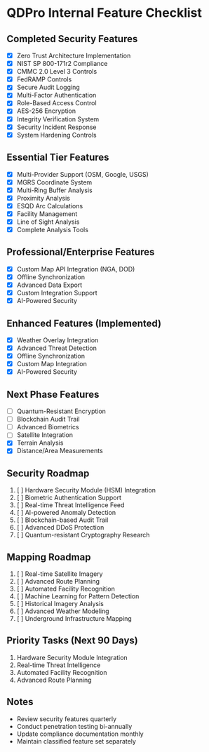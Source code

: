 # QDPro Internal Feature Checklist

## Completed Security Features
- [x] Zero Trust Architecture Implementation
- [x] NIST SP 800-171r2 Compliance
- [x] CMMC 2.0 Level 3 Controls
- [x] FedRAMP Controls
- [x] Secure Audit Logging
- [x] Multi-Factor Authentication
- [x] Role-Based Access Control
- [x] AES-256 Encryption
- [x] Integrity Verification System
- [x] Security Incident Response
- [x] System Hardening Controls

## Essential Tier Features
- [x] Multi-Provider Support (OSM, Google, USGS)
- [x] MGRS Coordinate System
- [x] Multi-Ring Buffer Analysis
- [x] Proximity Analysis
- [x] ESQD Arc Calculations
- [x] Facility Management
- [x] Line of Sight Analysis
- [x] Complete Analysis Tools

## Professional/Enterprise Features
- [x] Custom Map API Integration (NGA, DOD)
- [x] Offline Synchronization
- [x] Advanced Data Export
- [x] Custom Integration Support
- [x] AI-Powered Security

## Enhanced Features (Implemented)
- [x] Weather Overlay Integration
- [x] Advanced Threat Detection
- [x] Offline Synchronization
- [x] Custom Map Integration
- [x] AI-Powered Security

## Next Phase Features
- [ ] Quantum-Resistant Encryption
- [ ] Blockchain Audit Trail
- [ ] Advanced Biometrics
- [ ] Satellite Integration
- [x] Terrain Analysis
- [x] Distance/Area Measurements

## Security Roadmap
1. [ ] Hardware Security Module (HSM) Integration
2. [ ] Biometric Authentication Support
3. [ ] Real-time Threat Intelligence Feed
4. [ ] AI-powered Anomaly Detection
5. [ ] Blockchain-based Audit Trail
6. [ ] Advanced DDoS Protection
7. [ ] Quantum-resistant Cryptography Research

## Mapping Roadmap
1. [ ] Real-time Satellite Imagery
2. [ ] Advanced Route Planning
3. [ ] Automated Facility Recognition
4. [ ] Machine Learning for Pattern Detection
5. [ ] Historical Imagery Analysis
6. [ ] Advanced Weather Modeling
7. [ ] Underground Infrastructure Mapping

## Priority Tasks (Next 90 Days)
1. Hardware Security Module Integration
2. Real-time Threat Intelligence
3. Automated Facility Recognition
4. Advanced Route Planning

## Notes
- Review security features quarterly
- Conduct penetration testing bi-annually
- Update compliance documentation monthly
- Maintain classified feature set separately